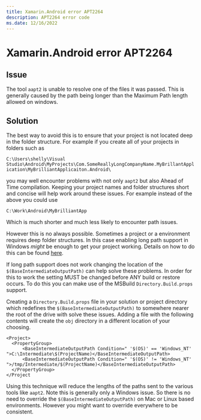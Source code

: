 ```yaml
---
title: Xamarin.Android error APT2264
description: APT2264 error code
ms.date: 12/16/2022
---
```

# Xamarin.Android error APT2264

## Issue

The tool `aapt2` is unable to resolve one of the files it was passed.
This is generally caused by the path being longer than the Maximum Path
length allowed on windows.

## Solution

The best way to avoid this is to ensure that your project is not located
deep in the folder structure. For example if you create all of your
projects in folders such as

`C:\Users\shelly\Visual Studio\Android\MyProjects\Com.SomeReallyLongCompanyName.MyBrillantApplication\MyBrilliantApplicaiton.Android\`

you may well encounter problems with not only `aapt2` but also Ahead of Time
compilation. Keeping your project names and folder structures short and
concise will help work around these issues. For example instead of the above
you could use

`C:\Work\Android\MyBrilliantApp`

Which is much shorter and much less likely to encounter path issues.

However this is no always possible. Sometimes a project or a environment requires
deep folder structures. In this case enabling long path support in Windows *might*
be enough to get your project working. Details on how to do this can be found
[here](https://learn.microsoft.com/windows/win32/fileio/maximum-file-path-limitation?tabs=registry#enable-long-paths-in-windows-10-version-1607-and-later).


If long path support does not work changing the location of the
`$(BaseIntermediateOutputPath)` can help solve these problems. In order for this
to work the setting MUST be changed before ANY build or restore occurs. To do this
you can make use of the MSBuild `Directory.Build.props` support.

Creating a `Directory.Build.props` file in your solution or project directory which
redefines the `$(BaseIntermediateOutputPath)` to somewhere nearer the root of the drive
with solve these issues. Adding a file with the following contents will create the `obj`
directory in a different location of your choosing.

```
<Project>
  <PropertyGroup>
      <BaseIntermediateOutputPath Condition=" '$(OS)' == 'Windows_NT' ">C:\Intermediate\$(ProjectName)</BaseIntermediateOutputPath>
      <BaseIntermediateOutputPath Condition=" '$(OS)' != 'Windows_NT' ">/tmp/Intermediate/$(ProjectName)</BaseIntermediateOutputPath>
  </PropertyGroup>
</Project
```

Using this technique will reduce the lengths of the paths sent to the various tools like `aapt2`.
Note this is generally only a Windows issue. So there is no need to override the `$(BaseIntermediateOutputPath)`
on Mac or Linux based environments. However you might want to override everywhere to be consistent.
